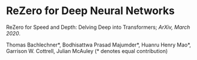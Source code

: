 # ReZero for Deep Neural Networks

ReZero for Speed and Depth: Delving Deep into Transformers; *ArXiv, March 2020*.

Thomas Bachlechner*, Bodhisattwa Prasad Majumder*, Huanru Henry Mao*, Garrison W. Cottrell, Julian McAuley (* denotes equal contribution)
